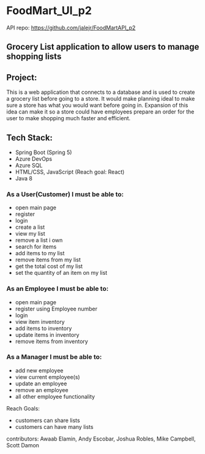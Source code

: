 # FoodMart_UI_p2

API repo: https://github.com/jalejr/FoodMartAPI_p2

## Grocery List application to allow users to manage shopping lists

## Project:
This is a web application that connects to a database and is used to create a grocery list before going to a store. It would make planning ideal to make sure a store has what you would want before going in. Expansion of this idea can make it so a store could have employees prepare an order for the user to make shopping much faster and efficient.
  
## Tech Stack:
- Spring Boot (Spring 5)
- Azure DevOps
- Azure SQL
- HTML/CSS, JavaScript (Reach goal: React)
- Java 8
### As a User(Customer) I must be able to:
- open main page 
- register
- login
- create a list
- view my list
- remove a list i own
- search for items
- add items to my list
- remove items from my list
- get the total cost of my list
- set the quantity of an item on my list
### As an Employee I must be able to:
- open main page 
- register using Employee number
- login
- view item inventory
- add items to inventory
- update items in inventory
- remove items from inventory
### As a Manager I must be able to:
- add new employee 
- view current employee(s)
- update an employee
- remove an employee
- all other employee functionality

Reach Goals:
- customers can share lists  
- customers can have many lists
  
contributors: Awaab Elamin, Andy Escobar, Joshua Robles, Mike Campbell, Scott Damon
